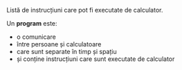 Listă de instrucțiuni care pot fi executate de calculator.

Un **program** este:
- o comunicare
- între persoane și calculatoare
- care sunt separate în timp și spațiu
- și conține instrucțiuni care sunt executate de calculator